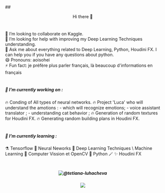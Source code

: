 ##<p align="center">Hi there 👋</p>   

<h1 align="center"></h1>  

👯 I’m looking to collaborate on Kaggle.
</br> 🤔 I’m looking for help with improving my Deep Learning Techniques understanding.
</br> 💬 Ask me about everything related to Deep Learning, Python, Houdini FX. I can help you if you have any questions about python.
</br> 😄 Pronouns: aoisohei
</br> ⚡ Fun fact: je préfère plus parler français, là beaucoup d'informations en français   

<h1 align="center"></h1>  

##### 🔭 I’m currently working on :
  🔥 Conding of All types of neural networks.
  🔥 Project 'Luca' who will understand the amotions :
    - which will recognize emotions;
    - voice assistant translator ;
    - understanding cat behavior ;
  🔥 Generation of random textures for Houdini FX.
  🔥 Generating random building plans in Houdini FX.  

<h1 align="center"></h1>  

##### 🌱 I’m currently learning :
  ⚗️  Tensorflow
  🧹  Neural Neworks
  🔮  Deep Learning Techniques \ Machine Learning
  🐲  Computer Vission et OpenCV
  🦄  Python
  🪄  ✨ Houdini FX

<h1 align="center"></h1>  

##### <p align="center">![@tetiana-luhacheva](https://img.shields.io/badge/LinkedIN-%40tetiana--luhacheva-blue)  </p>  
##### <p align="center">![](https://img.shields.io/badge/Telegram-%40terratsukiyomi-white)  </p>   

 
